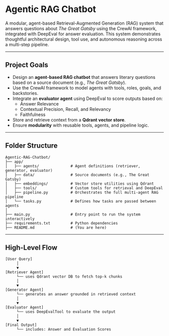 # Agentic RAG Chatbot

A modular, agent-based Retrieval-Augmented Generation (RAG) system that answers questions about *The Great Gatsby* using the CrewAI framework, integrated with DeepEval for answer evaluation. This system demonstrates thoughtful architectural design, tool use, and autonomous reasoning across a multi-step pipeline.

---

## Project Goals

- Design an **agent-based RAG chatbot** that answers literary questions based on a source document (e.g., *The Great Gatsby*).
- Use the CrewAI framework to model agents with tools, roles, goals, and backstories.
- Integrate an **evaluator agent** using DeepEval to score outputs based on:
  - Answer Relevance
  - Contextual Precision, Recall, and Relevancy 
  - Faithfulness
- Store and retrieve context from a **Qdrant vector store**.
- Ensure **modularity** with reusable tools, agents, and pipeline logic.

---
## Folder Structure
```
Agentic-RAG-Chatbot/
├── app/
│   ├── agents/              # Agent definitions (retriever, generator, evaluator)
│   ├── data/                # Source documents (e.g., The Great Gatsby)
│   ├── embeddings/          # Vector store utilities using Qdrant
│   ├── tools/               # Custom tools for retrieval and DeepEval
│   ├── pipeline.py          # Orchestrates the full multi-agent RAG pipeline
│   └── tasks.py             # Defines how tasks are passed between agents
│
├── main.py                  # Entry point to run the system interactively
├── requirements.txt         # Python dependencies
├── README.md                # (You are here)
```
---
## High-Level Flow

```text
[User Query]
     │
     ▼
[Retriever Agent]
     └── uses Qdrant vector DB to fetch top-k chunks
     │
     ▼
[Generator Agent]
     └── generates an answer grounded in retrieved context
     │
     ▼
[Evaluator Agent]
     └── uses DeepEvalTool to evaluate the output
     │
     ▼
[Final Output]
     └── includes: Answer and Evaluation Scores
```


